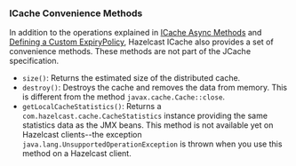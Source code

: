 
### ICache Convenience Methods

In addition to the operations explained in [ICache Async Methods](#icache-async-methods) and [Defining a Custom ExpiryPolicy](#defining-a-custom-expirypolicy), Hazelcast ICache also provides a set of convenience methods. These methods are not part of the JCache specification.

 - `size()`: Returns the estimated size of the distributed cache.
 - `destroy()`: Destroys the cache and removes the data from memory. This is different from the method `javax.cache.Cache::close`.
 - `getLocalCacheStatistics()`: Returns a `com.hazelcast.cache.CacheStatistics` instance providing the same statistics data as the JMX beans. This method is not available yet on Hazelcast clients--the exception `java.lang.UnsupportedOperationException` is thrown when you use this method on a Hazelcast client.

